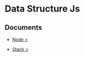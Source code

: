 # Data Structure Js

## Documents

- [Node >](./docs/node/index.md)

- [Stack >](./docs/stack/index.md)
